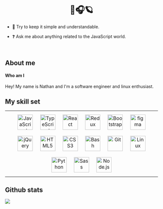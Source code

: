
# <div align="center">🌴🎧🪐</div>  

- 🚀 Try to keep it simple and understandable.

- ❓ Ask me about anything related to the JavaScript world.

<br/>  

## About me
#### Who am I
Hey! My name is Nathan and I'm a software engineer and linux enthusiast.


## My skill set  
<table>
  <tr>
    <td valign="top" width="50%">
      <div align="center"> 
        <img style="margin: 10px" src="https://profilinator.rishav.dev/skills-assets/javascript-original.svg" alt="JavaScript" height="50" />
        <img style="margin: 10px" src="https://upload.wikimedia.org/wikipedia/commons/thumb/4/4c/Typescript_logo_2020.svg/1200px-Typescript_logo_2020.svg.png" alt="TypeScript" height="50" />
        <img style="margin: 10px" src="https://profilinator.rishav.dev/skills-assets/react-original-wordmark.svg" alt="React" height="50" />
        <img style="margin: 10px" src="https://profilinator.rishav.dev/skills-assets/redux-original.svg" alt="Redux" height="50" /> 
        <img style="margin: 10px" src="https://profilinator.rishav.dev/skills-assets/bootstrap-plain.svg" alt="Bootstrap" height="50" />
        <img style="margin: 10px" src="https://www.vectorlogo.zone/logos/figma/figma-icon.svg" alt="figma" width="50" height="50"/>
        <img style="margin: 10px" src="https://profilinator.rishav.dev/skills-assets/jquery.png" alt="jQuery" height="50" />
        <img style="margin: 10px" src="https://profilinator.rishav.dev/skills-assets/html5-original-wordmark.svg" alt="HTML5" height="50" />  
        <img style="margin: 10px" src="https://profilinator.rishav.dev/skills-assets/css3-original-wordmark.svg" alt="CSS3" height="50" />  
        <img style="margin: 10px" src="https://profilinator.rishav.dev/skills-assets/gnu_bash-icon.svg" alt="Bash" height="50" /> 
        <img style="margin: 10px" src="https://profilinator.rishav.dev/skills-assets/git-scm-icon.svg" alt="Git" height="50" /> 
        <img style="margin: 10px" src="https://profilinator.rishav.dev/skills-assets/linux-original.svg" alt="Linux" height="50" />    
        <img style="margin: 10px" src="https://profilinator.rishav.dev/skills-assets/python-original.svg" alt="Python" height="50" />
        <img style="margin: 10px" src="https://profilinator.rishav.dev/skills-assets/sass-original.svg" alt="Sass" height="50" /> 
        <img style="margin: 10px" src="https://profilinator.rishav.dev/skills-assets/nodejs-original-wordmark.svg" alt="Node.js" height="50" />
      </div>
    </td>
  </tr>
</table>  


## Github stats

<div align="left">
  <img src="https://github-readme-stats.vercel.app/api?username=pheianox&show_icons=true&count_private=true&hide_border=true" align="center" />
</div> 
